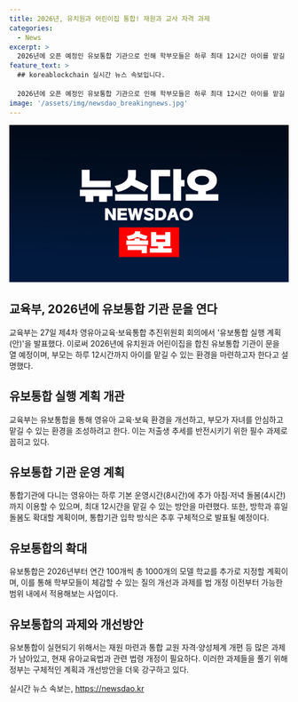 ```yaml
---
title: 2026년, 유치원과 어린이집 통합! 재원과 교사 자격 과제
categories:
  - News
excerpt: >
  2026년에 오픈 예정인 유보통합 기관으로 인해 학부모들은 하루 최대 12시간 아이를 맡길 수 있게 될 전망이다. 이는 교육부가 나선 유보통합 실행 계획(안)에 따른 조치로, 전국적으로 확대될 방침이다. 또한, 통합기관은 0~5세 아동을 대상으로 하며, 돌봄 시간도 확대할 예정이다. 유치원과 어린이집의 유아학급 통합, 무상교육 확대, 교사 대 영유아 비율 개선 등의 내용이 포함돼 있다. 그러나, 이에는 재원 및 교원 자격 등의 과제가 존재해 달성 가능성에는 논란이 따른다.
feature_text: >
  ## koreablockchain 실시간 뉴스 속보입니다.

  2026년에 오픈 예정인 유보통합 기관으로 인해 학부모들은 하루 최대 12시간 아이를 맡길 수 있게 될 전망이다. 이는 교육부가 나선 유보통합 실행 계획(안)에 따른 조치로, 전국적으로 확대될 방침이다. 또한, 통합기관은 0~5세 아동을 대상으로 하며, 돌봄 시간도 확대할 예정이다. 유치원과 어린이집의 유아학급 통합, 무상교육 확대, 교사 대 영유아 비율 개선 등의 내용이 포함돼 있다. 그러나, 이에는 재원 및 교원 자격 등의 과제가 존재해 달성 가능성에는 논란이 따른다.
image: '/assets/img/newsdao_breakingnews.jpg'
---
```


<p><img src="/assets/img/newsdao_breakingnews.jpg" alt="koreablockchain 속보" /></p>

<h2 data-ke-size="size26">교육부, 2026년에 유보통합 기관 문을 연다</h2>

<p>교육부는 27일 제4차 영유아교육·보육통합 추진위원회 회의에서 '유보통합 실행 계획(안)'을 발표했다. 이로써 2026년에 유치원과 어린이집을 합친 유보통합 기관이 문을 열 예정이며, 부모는 하루 12시간까지 아이를 맡길 수 있는 환경을 마련하고자 한다고 설명했다.</p>

<h2 data-ke-size="size26">유보통합 실행 계획 개관</h2>

<p>교육부는 유보통합을 통해 영유아 교육·보육 환경을 개선하고, 부모가 자녀를 안심하고 맡길 수 있는 환경을 조성하려고 한다. 이는 저출생 추세를 반전시키기 위한 필수 과제로 꼽히고 있다.</p>

<h2 data-ke-size="size26">유보통합 기관 운영 계획</h2>

<p>통합기관에 다니는 영유아는 하루 기본 운영시간(8시간)에 추가 아침·저녁 돌봄(4시간)까지 이용할 수 있으며, 최대 12시간을 맡길 수 있는 방안을 마련했다. 또한, 방학과 휴일 돌봄도 확대할 계획이며, 통합기관 입학 방식은 추후 구체적으로 발표될 예정이다.</p>

<h2 data-ke-size="size26">유보통합의 확대</h2>

<p>유보통합은 2026년부터 연간 100개씩 총 1000개의 모델 학교를 추가로 지정할 계획이며, 이를 통해 학부모들이 체감할 수 있는 질의 개선과 과제를 법 개정 이전부터 가능한 범위 내에서 적용해보는 사업이다.</p>

<h2 data-ke-size="size26">유보통합의 과제와 개선방안</h2>

<p>유보통합이 실현되기 위해서는 재원 마련과 통합 교원 자격·양성체계 개편 등 많은 과제가 남아있고, 현재 유아교육법과 관련 법령 개정이 필요하다. 이러한 과제들을 풀기 위해 정부는 구체적인 계획과 개선방안을 더욱 강구하고 있다.</p>
실시간 뉴스 속보는, <a href="https://newsdao.kr" rel="dofollow">https://newsdao.kr</a>


